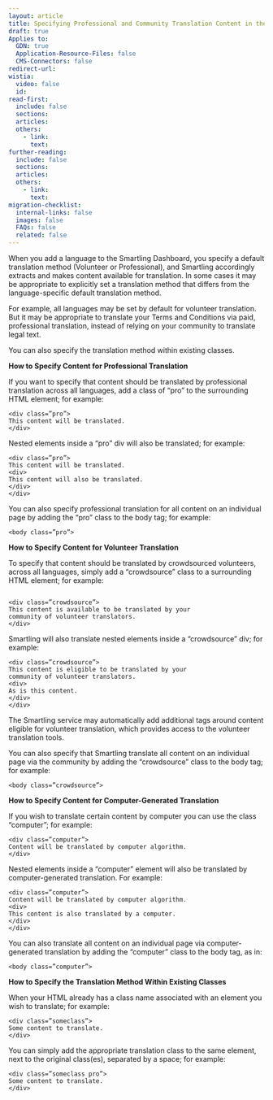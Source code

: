 ```yaml
---
layout: article
title: Specifying Professional and Community Translation Content in the GDN
draft: true
Applies to:
  GDN: true
  Application-Resource-Files: false
  CMS-Connectors: false
redirect-url:
wistia:
  video: false
  id:
read-first:
  include: false
  sections:
  articles:
  others:
    - link:
      text:
further-reading:
  include: false
  sections:
  articles:
  others:
    - link:
      text:
migration-checklist:
  internal-links: false
  images: false
  FAQs: false
  related: false
---
```


When you add a language to the Smartling Dashboard, you specify a default translation method (Volunteer or Professional), and Smartling accordingly extracts and makes content available for translation. In some cases it may be appropriate to explicitly set a translation method that differs from the language-specific default translation method.

For example, all languages may be set by default for volunteer translation. But it may be appropriate to translate your Terms and Conditions via paid, professional translation, instead of relying on your community to translate legal text.

You can also specify the translation method within existing classes.

**How to Specify Content for Professional Translation**

If you want to specify that content should be translated by professional translation across all languages, add a class of “pro” to the surrounding HTML element; for example:

~~~
<div class=”pro”>
This content will be translated.
</div>
~~~

Nested elements inside a “pro” div will also be translated; for example:

~~~
<div class=”pro”>
This content will be translated.
<div>
This content will also be translated.
</div>
</div>
~~~


You can also specify professional translation for all content on an individual page by adding the “pro” class to the body tag; for example:

~~~
<body class=”pro”>
~~~


**How to Specify Content for Volunteer Translation**

To specify that content should be translated by crowdsourced volunteers, across all languages, simply add a “crowdsource” class to a surrounding HTML element; for example:  

~~~

<div class=”crowdsource”>
This content is available to be translated by your
community of volunteer translators.
</div>
~~~


Smartling will also translate nested elements inside a “crowdsource” div; for example:  

~~~
<div class=”crowdsource”>
This content is eligible to be translated by your
community of volunteer translators.
<div>
As is this content.
</div>
</div> 
~~~

The Smartling service may automatically add additional tags around content eligible for volunteer translation, which provides access to the volunteer translation tools.

You can also specify that Smartling translate all content on an individual page via the community by adding the “crowdsource” class to the body tag; for example:

~~~
<body class=”crowdsource”>
~~~

**How to Specify Content for Computer-Generated Translation**

If you wish to translate certain content by computer you can use the class “computer”; for example:

~~~
<div class=”computer”>
Content will be translated by computer algorithm.
</div>
~~~

Nested elements inside a “computer” element will also be translated by computer-generated translation. For example:

~~~
<div class=”computer”>
Content will be translated by computer algorithm.
<div>
This content is also translated by a computer.
</div>
</div>
~~~

You can also translate all content on an individual page via computer-generated translation by adding the “computer” class to the body tag, as in:

~~~
<body class=”computer”>
~~~

**How to Specify the Translation Method Within Existing Classes**

When your HTML already has a class name associated with an element you wish to translate; for example:

~~~
<div class=”someclass”>
Some content to translate.
</div>
~~~

You can simply add the appropriate translation class to the same element, next to the original class(es), separated by a space; for example:


~~~
<div class=”someclass pro”>
Some content to translate.
</div>
~~~
